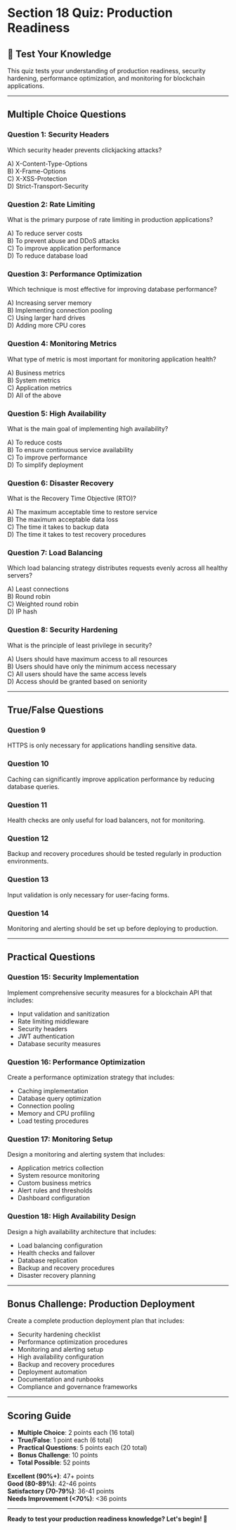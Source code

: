 # Section 18 Quiz: Production Readiness

## 📝 Test Your Knowledge

This quiz tests your understanding of production readiness, security hardening, performance optimization, and monitoring for blockchain applications.

---

## **Multiple Choice Questions**

### **Question 1: Security Headers**
Which security header prevents clickjacking attacks?

A) X-Content-Type-Options  
B) X-Frame-Options  
C) X-XSS-Protection  
D) Strict-Transport-Security

### **Question 2: Rate Limiting**
What is the primary purpose of rate limiting in production applications?

A) To reduce server costs  
B) To prevent abuse and DDoS attacks  
C) To improve application performance  
D) To reduce database load

### **Question 3: Performance Optimization**
Which technique is most effective for improving database performance?

A) Increasing server memory  
B) Implementing connection pooling  
C) Using larger hard drives  
D) Adding more CPU cores

### **Question 4: Monitoring Metrics**
What type of metric is most important for monitoring application health?

A) Business metrics  
B) System metrics  
C) Application metrics  
D) All of the above

### **Question 5: High Availability**
What is the main goal of implementing high availability?

A) To reduce costs  
B) To ensure continuous service availability  
C) To improve performance  
D) To simplify deployment

### **Question 6: Disaster Recovery**
What is the Recovery Time Objective (RTO)?

A) The maximum acceptable time to restore service  
B) The maximum acceptable data loss  
C) The time it takes to backup data  
D) The time it takes to test recovery procedures

### **Question 7: Load Balancing**
Which load balancing strategy distributes requests evenly across all healthy servers?

A) Least connections  
B) Round robin  
C) Weighted round robin  
D) IP hash

### **Question 8: Security Hardening**
What is the principle of least privilege in security?

A) Users should have maximum access to all resources  
B) Users should have only the minimum access necessary  
C) All users should have the same access levels  
D) Access should be granted based on seniority

---

## **True/False Questions**

### **Question 9**
HTTPS is only necessary for applications handling sensitive data.

### **Question 10**
Caching can significantly improve application performance by reducing database queries.

### **Question 11**
Health checks are only useful for load balancers, not for monitoring.

### **Question 12**
Backup and recovery procedures should be tested regularly in production environments.

### **Question 13**
Input validation is only necessary for user-facing forms.

### **Question 14**
Monitoring and alerting should be set up before deploying to production.

---

## **Practical Questions**

### **Question 15: Security Implementation**
Implement comprehensive security measures for a blockchain API that includes:
- Input validation and sanitization
- Rate limiting middleware
- Security headers
- JWT authentication
- Database security measures

### **Question 16: Performance Optimization**
Create a performance optimization strategy that includes:
- Caching implementation
- Database query optimization
- Connection pooling
- Memory and CPU profiling
- Load testing procedures

### **Question 17: Monitoring Setup**
Design a monitoring and alerting system that includes:
- Application metrics collection
- System resource monitoring
- Custom business metrics
- Alert rules and thresholds
- Dashboard configuration

### **Question 18: High Availability Design**
Design a high availability architecture that includes:
- Load balancing configuration
- Health checks and failover
- Database replication
- Backup and recovery procedures
- Disaster recovery planning

---

## **Bonus Challenge: Production Deployment**

Create a complete production deployment plan that includes:
- Security hardening checklist
- Performance optimization procedures
- Monitoring and alerting setup
- High availability configuration
- Backup and recovery procedures
- Deployment automation
- Documentation and runbooks
- Compliance and governance frameworks

---

## **Scoring Guide**

- **Multiple Choice**: 2 points each (16 total)
- **True/False**: 1 point each (6 total)
- **Practical Questions**: 5 points each (20 total)
- **Bonus Challenge**: 10 points
- **Total Possible**: 52 points

**Excellent (90%+)**: 47+ points  
**Good (80-89%)**: 42-46 points  
**Satisfactory (70-79%)**: 36-41 points  
**Needs Improvement (<70%)**: <36 points

---

**Ready to test your production readiness knowledge? Let's begin! 🚀**
